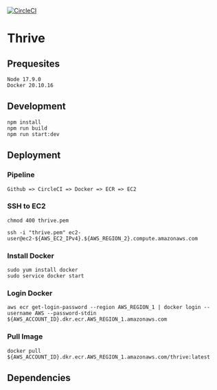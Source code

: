 [![CircleCI](https://dl.circleci.com/status-badge/img/gh/alicehccn/thrive/tree/main.svg?style=shield)](https://dl.circleci.com/status-badge/redirect/gh/alicehccn/thrive/tree/main)

# Thrive

## Prequesites
    Node 17.9.0
    Docker 20.10.16

## Development
    npm install
    npm run build
    npm run start:dev

## Deployment

  ### Pipeline
    
    Github => CircleCI => Docker => ECR => EC2

  ### SSH to EC2
    chmod 400 thrive.pem

    ssh -i "thrive.pem" ec2-user@ec2-${AWS_EC2_IPv4}.${AWS_REGION_2}.compute.amazonaws.com

  ### Install Docker
    sudo yum install docker
    sudo service docker start

  ### Login Docker
    aws ecr get-login-password --region AWS_REGION_1 | docker login --username AWS --password-stdin ${AWS_ACCOUNT_ID}.dkr.ecr.AWS_REGION_1.amazonaws.com

  ### Pull Image
    docker pull ${AWS_ACCOUNT_ID}.dkr.ecr.AWS_REGION_1.amazonaws.com/thrive:latest


## Dependencies
